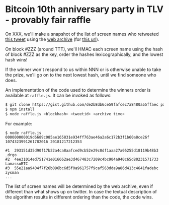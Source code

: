 # Bitcoin 10th anniversary party in TLV - provably fair raffle

On XXX, we'll make a snapshot of the list of screen names who retweeted [this tweet](YYY)
using the [web archive](https://web.archive.org/) (for [this url](https://twitter.com/i/activity/retweeted_popup?id=YYY)).

On block #ZZZ (around TTT), we'll HMAC each screen name using the hash of block #ZZZ as the key,
order the hashes lexicographically, and the lowest hash wins!

If the winner won't respond to us within NNN or is otherwise unable to take the prize,
we'll go on to the next lowest hash, until we find someone who does.

An implementation of the code used to determine the winners order
is available at `raffle.js`. It can be invoked as follows:

```bash
$ git clone https://gist.github.com/de2b8db6ce59fafcec7a8480a55ffaec party-raffle && cd party-raffle
$ npm install
$ node raffle.js <blockhash> <tweetid> <archive time>
```

For example:

```
$ node raffle.js 000000000019d6689c085ae165831e934ff763ae46a2a6c172b3f1b60a8ce26f 1074323991261782016 20181217212353

#1  293151d35d90f17b22a4ca8aafced9cb52e29c0df1aaa27a05255d18119b48b3  _drgo
#2  4ee31014ed751741e016662ae3d467483c7209c4bc904a940c65d80231571733  LamassuBTC
#3  55e21aa9404f7f26b096bc6d5f0a961757f9caf563dda9a86d413c4641fadebc  zysman
...
```

The list of screen names will be determined by the web archive,
even if different than what shows up on twitter.
In case the textual description of the algorithm results
in different ordering than the code, the code wins.
